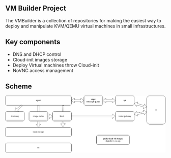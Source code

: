 ## VM Builder Project

The VMBuilder is a collection of repositories for making the easiest way
to deploy and manipulate KVM/QEMU virtual machines in small infrastructures.

## Key components

- DNS and DHCP control
- Cloud-init images storage
- Deploy Virtual machines throw Cloud-init
- NoVNC access management

## Scheme

![image](profile/platformos.drawio.png)
